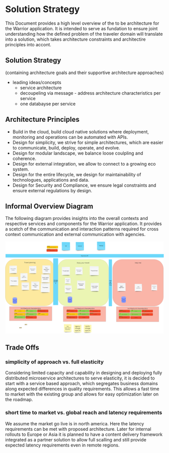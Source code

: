 # Solution Strategy
This Document provides a high level overview of the to be architecture for the Warrior application. It is intended to serve as fundation to ensure joint understanding how the defined problem of the traveler domain will translate into a solution, which takes architecture constraints and architectire principles into accont.

## Solution Strategy
(containing architecture goals and their supportive architecture approaches)
- leading ideas/concepts
  - service architecture
  - decoupeling via message - address architecture characteristics per service
  - one databayse per service

## Architecture Principles

- Build in the cloud, build cloud native solutions where deployment, monitoring and operations can be automated with APIs.
- Design for simplicity, we strive for simple architectures, which are easier to communicate, build, deploy, operate, and evolve.
- Design for modular landscape, we balance loose coulpling and coherence.
- Design for external integration, we allow to connect to a growing eco system.
- Design for the entire lifecycle, we design for maintainability of technologues, applications and data.
- Design for Security and Compliance, we ensure legal constraints and ensure external regulations by design.

## Informal Overview Diagram

The following diagram provides insights into the overall contexts and respective services and components for the Warrior application. It provides a scetch of the communication and interaction patterns required for cross context communication and external communication with agencies.

![High Level De-Composition](HighLevelComponentView.png)

## Trade Offs 

### simplicity of approach vs. full elasticity

Considering limited capacity and capability in designing and deploying fully distributed microservice architectures to serve elasticity, it is decided to start with a service based approach, which segregates business domains along expected differences in quality requirements. This allows a fast time to market with the existing group and allows for easy optimization later on the roadmap.

### short time to market vs. global reach and latency requirements

We assume the market go live is in north america. Here the latency requirements can be met with proposed architecture. Later for internal rollouts to Europe or Asia it is planned to have a content delivery framework integrated as a partner solution to allow full scalling and still provide expected latency requirements even in remote regions.
